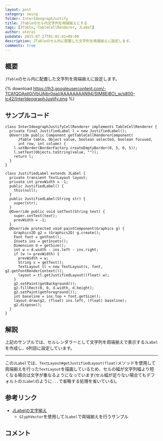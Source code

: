 ```yaml
---
layout: post
category: swing
folder: InterIdeographJustify
title: JTableのセル内文字列を両端揃えにする
tags: [JTable, TableCellRenderer, JLabel]
author: aterai
pubdate: 2015-07-27T01:01:41+09:00
description: JTableのセル内に配置した文字列を両端揃えに設定します。
comments: true
---
```

## 概要
`JTable`のセル内に配置した文字列を両端揃えに設定します。

{% download https://lh3.googleusercontent.com/-TCAfQOApIl0/VbUAibr0qaI/AAAAAAAAN94/StM8EiBCt_w/s800-Ic42/InterIdeographJustify.png %}

## サンプルコード
<pre class="prettyprint"><code>class InterIdeographJustifyCellRenderer implements TableCellRenderer {
  private final JustifiedLabel l = new JustifiedLabel();
  @Override public Component getTableCellRendererComponent(
      JTable table, Object value, boolean selected, boolean focused,
      int row, int column) {
    l.setBorder(BorderFactory.createEmptyBorder(0, 5, 0, 5));
    l.setText(Objects.toString(value, ""));
    return l;
  }
}

class JustifiedLabel extends JLabel {
  private transient TextLayout layout;
  private int prevWidth = -1;
  public JustifiedLabel() {
    this(null);
  }
  public JustifiedLabel(String str) {
    super(str);
  }
  @Override public void setText(String text) {
    super.setText(text);
    prevWidth = -1;
  }
  @Override protected void paintComponent(Graphics g) {
    Graphics2D g2 = (Graphics2D) g.create();
    Font font = getFont();
    Insets ins = getInsets();
    Dimension d = getSize();
    int w = d.width - ins.left - ins.right;
    if (w != prevWidth) {
      prevWidth = w;
      String s = getText();
      TextLayout tl = new TextLayout(s, font, g2.getFontRenderContext());
      layout = tl.getJustifiedLayout((float) w);
    }
    g2.setPaint(getBackground());
    g2.fillRect(0, 0, d.width, d.height);
    g2.setPaint(getForeground());
    int baseline = ins.top + font.getSize();
    layout.draw(g2, (float) ins.left, (float) baseline);
    g2.dispose();
  }
}
</code></pre>

## 解説
上記のサンプルでは、セルレンダラーとして文字列を両端揃えで表示する`JLabel`を作成し、`0`列目に設定しています。

- - - -
この`JLabel`では、`TextLayout#getJustifiedLayout(float)`メソッドを使用して両端揃えを行った`TextLayout`を描画しているため、セルの幅が文字列幅より短くなる場合は文字が重なるようになっています(セル幅が足りない場合てもデフォルトの`JLabel`のように`...`で省略する処理を省いている)。

## 参考リンク
- [JLabelの文字揃え](http://ateraimemo.com/Swing/JustifiedLabel.html)
    - `GlyphVector`を使用して`JLabel`で両端揃えを行うサンプル

<!-- dummy comment line for breaking list -->

## コメント
